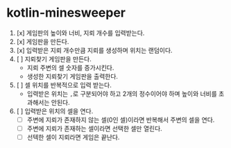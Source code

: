 # kotlin-minesweeper


1. [x] 게임판의 높이와 너비, 지뢰 개수를 입력받는다.
2. [x] 게임판을 만든다.
3. [x] 입력받은 지뢰 개수만큼 지뢰를 생성하며 위치는 랜덤이다.
4. [ ] 지뢰찾기 게임판을 만든다.
   - 지뢰 주변의 셀 숫자를 증가시킨다.
   - 생성한 지뢰찾기 게임판을 출력한다.
5. [ ] 셀 위치를 반복적으로 입력 받는다.
   - 입력받은 위치는 `,`로 구분되어야 하고 2개의 정수이어야 하며 높이와 너비를 초과해서는 안된다.
6. [ ] 입력받은 위치의 셀을 연다.
   - [ ] 주변에 지뢰가 존재하지 않는 셀(0인 셀)이라면 반복해서 주변의 셀을 연다.
   - [ ] 주변에 지뢰가 존재하는 셀이라면 선택한 셀만 열린다.
   - [ ] 선텍한 셀이 지뢰라면 게임은 끝난다.
